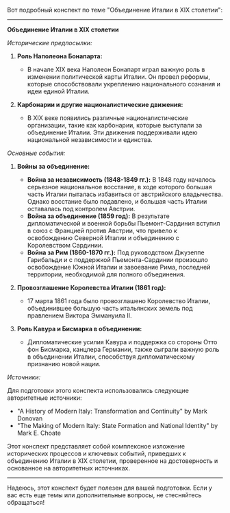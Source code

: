 Вот подробный конспект по теме "Объединение Италии в XIX столетии":

---

**Объединение Италии в XIX столетии**

*Исторические предпосылки:*

1. **Роль Наполеона Бонапарта:**
   - В начале XIX века Наполеон Бонапарт играл важную роль в изменении политической карты Италии. Он провел реформы, которые способствовали укреплению национального сознания и идеи единой Италии.

2. **Карбонарии и другие националистические движения:**
   - В XIX веке появились различные националистические организации, такие как карбонарии, которые выступали за объединение Италии. Эти движения поддерживали идею национальной независимости и единства.

*Основные события:*

1. **Войны за объединение:**
   - **Война за независимость (1848-1849 гг.):** В 1848 году началось серьезное национальное восстание, в ходе которого большая часть Италии пыталась избавиться от австрийского владычества. Однако восстание было подавлено, и большая часть Италии оставалась под контролем Австрии.
   - **Война за объединение (1859 год):** В результате дипломатической и военной борьбы Пьемонт-Сардиния вступил в союз с Францией против Австрии, что привело к освобождению Северной Италии и объединению с Королевством Сардинии.
   - **Война за Рим (1860-1870 гг.):** Под руководством Джузеппе Гарибальди и с поддержкой Пьемонта-Сардинии произошло освобождение Южной Италии и завоевание Рима, последней территории, необходимой для полного объединения.

2. **Провозглашение Королевства Италии (1861 год):**
   - 17 марта 1861 года было провозглашено Королевство Италии, объединившее большую часть итальянских земель под правлением Виктора Эммануила II.

3. **Роль Кавура и Бисмарка в объединении:**
   - Дипломатические усилия Кавура и поддержка со стороны Отто фон Бисмарка, канцлера Германии, также сыграли важную роль в объединении Италии, способствуя дипломатическому признанию новой нации.

*Источники:*

Для подготовки этого конспекта использовались следующие авторитетные источники:

- "A History of Modern Italy: Transformation and Continuity" by Mark Donovan
- "The Making of Modern Italy: State Formation and National Identity" by Mark E. Choate

Этот конспект представляет собой комплексное изложение исторических процессов и ключевых событий, приведших к объединению Италии в XIX столетии, проверенное на достоверность и основанное на авторитетных источниках.

---

Надеюсь, этот конспект будет полезен для вашей подготовки. Если у вас есть еще темы или дополнительные вопросы, не стесняйтесь обращаться!